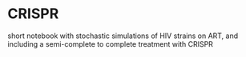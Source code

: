# CRISPR
short notebook with stochastic simulations of HIV strains on ART, and including a semi-complete to complete treatment with CRISPR
